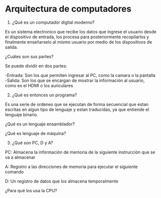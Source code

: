 # Arquitectura de computadores

1. ¿Qué es un computador digital moderno?

Es un sistema electronico que recibe los datos que ingrese el usuario desde el dispositivo de entrada, los procesa para posteriormente recopilarlos y finalmente enseñarselo al mismo usuario por medio de los dispositivos de salida.

¿Cuáles son sus partes?

Se puede dividir en dos partes:

-Entrada: Son los que permiten ingresar al PC, como la camara o la pantalla
-Salida: Son los que se encargan de mostrar la información al usuario, como es el HDMI o los auriculares

2. ¿Qué es entonces un programa?

Es una serie de ordenes que se ejecutan de forma secuencial que estan escritas en algun tipo de lenguaje y estan traducidas, ya que entiende el lenguaje binario.

¿Qué es un lenguaje ensamblador?



¿Qué es lenguaje de máquina?



3. ¿Qué son PC, D y A?

PC: Almacena la información de memoria de la siguiente instrucción que se va a almacenar 

A: Registro a las direcciones de memoria para ejecutar el siguiente comando 
 
D: Un registro de datos que los almacena temporalmente

¿Para qué los usa la CPU?